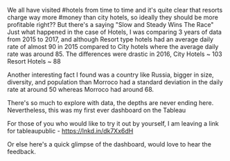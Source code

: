 We all have visited #hotels from time to time and it's quite clear that resorts charge way more #money than city hotels, so ideally they should be more profitable right??
But there's a saying "Slow and Steady Wins The Race"
Just what happened in the case of Hotels, I was comparing 3 years of data from 2015 to 2017, and although Resort type hotels had an average daily rate of almost 90 in 2015 compared to City hotels where the average daily rate was around 85. The differences were drastic in 2016,
City Hotels ~ 103
Resort Hotels ~ 88

Another interesting fact I found was a country like Russia, bigger in size, diversity, and population than Morroco had a standard deviation in the daily rate at around 50 whereas Morroco had around 68.

There's so much to explore with data, the depths are never ending here.
Nevertheless, this was my first ever dashboard on the Tableau 


For those of you who would like to try it out by yourself, I am leaving a link for tableaupublic - https://lnkd.in/dk7Xx6dH

Or else here's a quick glimpse of the dashboard, would love to hear the feedback.

